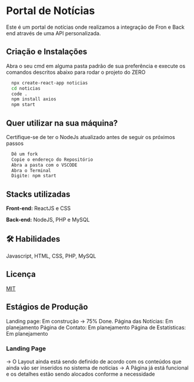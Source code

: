 # Portal de Notícias

Este é um portal de notícias onde realizamos a integração de Fron e Back end através de uma API personalizada.
## Criação e Instalações

Abra o seu cmd em alguma pasta padrão de sua preferência e execute os comandos descritos abaixo para rodar o projeto do ZERO

```bash
  npx create-react-app noticias
  cd noticias
  code .
  npm install axios
  npm start
```
## Quer utilizar na sua máquina?

Certifique-se de ter o NodeJs atualizado antes de seguir os próximos passos

```bash
  Dê um fork
  Copie o endereço do Repositório
  Abra a pasta com o VSCODE
  Abra o Terminal
  Digite: npm start
```

## Stacks utilizadas

**Front-end:** ReactJS e CSS

**Back-end:** NodeJS, PHP e MySQL


## 🛠 Habilidades
Javascript, HTML, CSS, PHP, MySQL


## Licença

[MIT](https://choosealicense.com/licenses/mit/)

## Estágios de Produção
Landing page: Em construção -> 75% Done.
Página das Notícias: Em planejamento
Página de Contato: Em planejamento
Página de Estatísticas: Em planejamento

### Landing Page
-> O Layout ainda está sendo definido de acordo com os conteúdos que ainda vão ser inseridos no sistema de noticias
-> A Página já está funcional e os detalhes estão sendo alocados conforme a necessidade